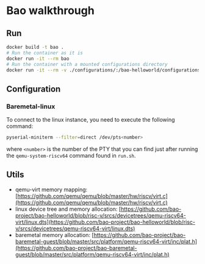 # Bao walkthrough

## Run

```bash
docker build -t bao .
# Run the container as it is
docker run -it --rm bao
# Run the container with a mounted configurations directory
docker run -it --rm -v ./configurations/:/bao-helloworld/configurations/ bao
```

## Configuration

### Baremetal-linux
To connect to the linux instance, you need to execute the following command:

```bash
pyserial-miniterm --filter=direct /dev/pts<number>
```

where `<number>` is the number of the PTY that you can find just after running the `qemu-system-riscv64` command found in `run.sh`.


## Utils

- qemu-virt memory mapping: [https://github.com/qemu/qemu/blob/master/hw/riscv/virt.c](https://github.com/qemu/qemu/blob/master/hw/riscv/virt.c)
- linux device tree and memory allocation: [https://github.com/bao-project/bao-helloworld/blob/risc-v/srcs/devicetrees/qemu-riscv64-virt/linux.dts](https://github.com/bao-project/bao-helloworld/blob/risc-v/srcs/devicetrees/qemu-riscv64-virt/linux.dts)
- baremetal memory allocation: [https://github.com/bao-project/bao-baremetal-guest/blob/master/src/platform/qemu-riscv64-virt/inc/plat.h](https://github.com/bao-project/bao-baremetal-guest/blob/master/src/platform/qemu-riscv64-virt/inc/plat.h)